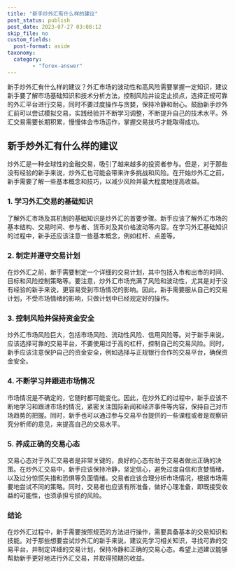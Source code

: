 ```yaml
---
title: "新手炒外汇有什么样的建议"
post_status: publish
post_date: 2023-07-27 03:08:12
skip_file: no
custom_fields: 
  post-format: aside
taxonomy:
  category:
        - "forex-answer"
---
```


新手炒外汇有什么样的建议？外汇市场的波动性和高风险需要掌握一定知识，建议新手要了解市场基础知识和技术分析方法，控制风险并设定止损点，选择正规可靠的外汇平台进行交易，同时不要过度操作与贪婪，保持冷静和耐心。鼓励新手炒外汇前可以尝试模拟交易，实践经验并不断学习调整，不断提升自己的技术水平。外汇交易需要长期积累，慢慢体会市场运作，掌握交易技巧才能取得成功。

## 新手炒外汇有什么样的建议

炒外汇是一种全球性的金融交易，吸引了越来越多的投资者参与。但是，对于那些没有经验的新手来说，炒外汇也可能会带来许多挑战和风险。在开始炒外汇之前，新手需要了解一些基本概念和技巧，以减少风险并最大程度地提高收益。

### 1. 学习外汇交易的基础知识

了解外汇市场及其机制的基础知识是炒外汇的首要步骤。新手应该了解外汇市场的基本结构、交易时间、参与者、货币对及其价格波动等内容。在学习外汇基础知识的过程中，新手还应该注意一些基本概念，例如杠杆、点差等。

### 2. 制定并遵守交易计划

在炒外汇之前，新手需要制定一个详细的交易计划，其中包括入市和出市的时间、目标和风险控制策略等。要注意，炒外汇市场充满了风险和波动性，尤其是对于没有经验的新手来说，更容易受到市场情况的影响。因此，新手需要服从自己的交易计划，不受市场情绪的影响，只做计划中已经规定好的操作。

### 3. 控制风险并保持资金安全

炒外汇市场风险巨大，包括市场风险、流动性风险、信用风险等。对于新手来说，应该选择可靠的交易平台，不要使用过于高的杠杆，控制自己的交易风险。同时，新手应该注意保护自己的资金安全，例如选择与正规银行合作的交易平台，确保资金安全。

### 4. 不断学习并跟进市场情况

市场情况是不确定的，它随时都可能变化。因此，在炒外汇的过程中，新手应该不断地学习和跟进市场的情况，紧密关注国际新闻和经济事件等内容，保持自己对市场趋势的把握。同时，新手也可以通过参与交易平台提供的一些课程或者是观察研究分析师的意见，来提高自己的交易水平。

### 5. 养成正确的交易心态

交易心态对于外汇交易者是非常关键的，良好的心态有助于交易者做出正确的决策。在炒外汇交易中，新手应该保持冷静，坚定信心，避免过度自信和贪婪情绪，以及过分惊慌失措和恐惧等负面情绪。交易者应该合理分析市场情况，根据市场需要地尝试不同的策略。同时，交易者也应该有所准备，做好心理准备，即既接受收益的可能性，也须承担亏损的风险。

### 结论

在炒外汇过程中，新手需要按照规范的方法进行操作，需要具备基本的交易知识和技能。对于那些想要尝试炒外汇的新手来说，建议先学习相关知识，寻找可靠的交易平台，并制定详细的交易计划，保持冷静和正确的交易心态。希望上述建议能够帮助新手更好地进行外汇交易，并取得预期的收益。